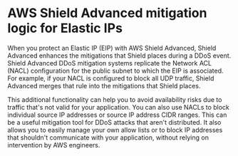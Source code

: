 # AWS Shield Advanced mitigation logic for Elastic IPs<a name="ddos-event-mitigation-logic-adv-eip"></a>

When you protect an Elastic IP \(EIP\) with AWS Shield Advanced, Shield Advanced enhances the mitigations that Shield places during a DDoS event\. Shield Advanced DDoS mitigation systems replicate the Network ACL \(NACL\) configuration for the public subnet to which the EIP is associated\. For example, if your NACL is configured to block all UDP traffic, Shield Advanced merges that rule into the mitigations that Shield places\. 

This additional functionality can help you to avoid availability risks due to traffic that's not valid for your application\. You can also use NACLs to block individual source IP addresses or source IP address CIDR ranges\. This can be a useful mitigation tool for DDoS attacks that aren't distributed\. It also allows you to easily manage your own allow lists or to block IP addresses that shouldn't communicate with your application, without relying on intervention by AWS engineers\.